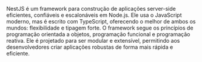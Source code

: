 NestJS é um framework para construção de aplicações server-side eficientes, confiáveis e escalonáveis em Node.js. Ele usa o JavaScript moderno, mas é escrito com TypeScript, oferecendo o melhor de ambos os mundos: flexibilidade e tipagem forte. O framework segue os princípios de programação orientada a objetos, programação funcional e programação reativa. Ele é projetado para ser modular e extensível, permitindo aos desenvolvedores criar aplicações robustas de forma mais rápida e eficiente.